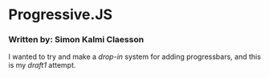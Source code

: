 # Progressive.JS

### Written by: Simon Kalmi Claesson

I wanted to try and make a *drop-in* system for adding progressbars, and this is my *draft1* attempt.
